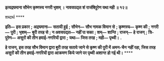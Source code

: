 **इत्यद्र्यमाना सौभेन कृष्णस्य नगरी भृशम् ।** **नावयपद्यत शं राजंषिपुरेण यथा मही ॥ १२॥** 

शब्दार्थ **** 

**इति—** **इस प्रकार** **; अद्र्यमाना—** **सतायी हुई** **; सौभेन—** **सौभ नामक विमान से** **; कृष्णस्य—** **कृष्ण की** **; नगरी—** **पुरी** **; भृशम्—** **बुरी** **तरह से** **; न अवयपद्यत—** **नहीं पा सका** **; शम्—** **शान्ति** **; राजन्—** **हे राजन्** **; त्रि-पुरेण—** **असुरों की तीन हवाई-नगरियों द्वारा** **;** **यथा—** **जिस तरह** **; मही—** **पृथ्वी।** **.** 

**हे राजन्, इस तरह सौभ विमान द्वारा बुरी तरह सताये जाने से कृष्ण की पुरी में अमन-चैन** **नहीं रहा, जिस तरह असुरों की तीन हवाई-नगरियों द्वारा आक्रमण किये जाने पर पृथ्वी अशान्त** **हो गई थी।** **** 